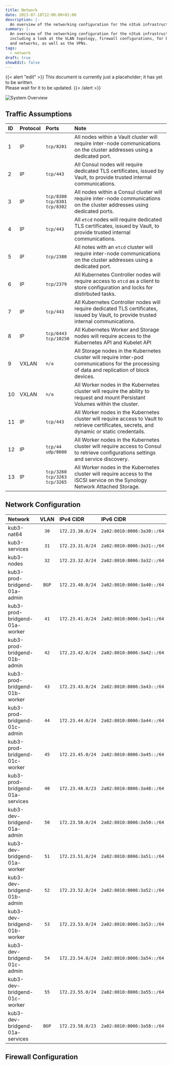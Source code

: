 ```yaml
---
title: Network
date: 2023-07-18T22:00:00+01:00
description: |-
  An overview of the networking configuration for the n3tuk infrastruction.
summary: |-
  An overview of the networking configuration for the n3tuk infrastruction,
  including a look at the VLAN topology, firewall configurations, for both hosts
  and networks, as well as the VPNs.
tags:
  - network
draft: true
showEdit: false
---
```


{{< alert "edit" >}} This document is currently just a placeholder; it has yet
to be written.<br />Please wait for it to be updated. {{< /alert >}}

![System Overview](/diagrams/kub3-bridgend-01-vpc.png)

## Traffic Assumptions

| ID  | Protocol | Ports                                      | Note                                                                                                                                           |
| :-- | :------- | :----------------------------------------- | :--------------------------------------------------------------------------------------------------------------------------------------------- |
| 1   | IP       | `tcp/8201`                                 | All nodes within a Vault cluster will require inter-node communications on the cluster addresses using a dedicated port.                       |
| 2   | IP       | `tcp/443`                                  | All Consul nodes will require dedicated TLS certificates, issued by Vault, to provide trusted internal communications.                         |
| 3   | IP       | `tcp/8300`<br />`tcp/8301`<br />`tcp/8302` | All nodes within a Consul cluster will require inter-node communications on the cluster addresses using dedicated ports.                       |
| 4   | IP       | `tcp/443`                                  | All `etcd` nodes will require dedicated TLS certificates, issued by Vault, to provide trusted internal communications.                         |
| 5   | IP       | `tcp/2380`                                 | All notes with an `etcd` cluster will require inter-node communications on the cluster addresses using a dedicated port.                       |
| 6   | IP       | `tcp/2379`                                 | All Kubernetes Controller nodes will require access to `etcd` as a client to store configuration and locks for distirbuted tasks.              |
| 7   | IP       | `tcp/443`                                  | All Kubernetes Controller nodes will require dedicated TLS certificates, issued by Vault, to provide trusted internal communications.          |
| 8   | IP       | `tcp/6443`<br />`tcp/10250`                | All Kubernetes Worker and Storage nodes will require access to the Kubernetes API and Kubelet API                                              |
| 9   | VXLAN    | `n/a`                                      | All Storage nodes in the Kubernetes cluster will require inter-pod communications for the processing of data and replication of block devices. |
| 10  | VXLAN    | `n/a`                                      | All Worker nodes in the Kubernetes cluster will require the ability to request and mount Persistant Volumes within the cluster.                |
| 11  | IP       | `tcp/443`                                  | All Worker nodes in the Kubernetes cluster will require access to Vault to retrieve certificates, secrets, and dynamic or static credentails.  |
| 12  | IP       | `tcp/44`<br />`udp/8600`                   | All Worker nodes in the Kubernetes cluster will require access to Consul to retrieve configurations settings and service discovery.            |
| 13  | IP       | `tcp/3260`<br />`tcp/3263`<br />`tcp/3265` | All Worker nodes in the Kubernetes cluster will require access to the iSCSI service on the Synology Network Attached Storage.                  |

## Network Configuration

| Network                         | VLAN  | IPv4 CIDR        | IPv6 CIDR                  |
| :------------------------------ | :---: | :--------------- | :------------------------- |
| kub3-nat64                      | `30`  | `172.23.30.0/24` | `2a02:8010:8006:3a30::/64` |
| kub3-services                   | `31`  | `172.23.31.0/24` | `2a02:8010:8006:3a31::/64` |
| kub3-nodes                      | `32`  | `172.23.32.0/24` | `2a02:8010:8006:3a32::/64` |
| kub3-prod-bridgend-01a-admin    | `BGP` | `172.23.40.0/24` | `2a02:8010:8006:3a40::/64` |
| kub3-prod-bridgend-01a-worker   | `41`  | `172.23.41.0/24` | `2a02:8010:8006:3a41::/64` |
| kub3-prod-bridgend-01b-admin    | `42`  | `172.23.42.0/24` | `2a02:8010:8006:3a42::/64` |
| kub3-prod-bridgend-01b-worker   | `43`  | `172.23.43.0/24` | `2a02:8010:8006:3a43::/64` |
| kub3-prod-bridgend-01c-admin    | `44`  | `172.23.44.0/24` | `2a02:8010:8006:3a44::/64` |
| kub3-prod-bridgend-01c-worker   | `45`  | `172.23.45.0/24` | `2a02:8010:8006:3a45::/64` |
| kub3-prod-bridgend-01a-services | `40`  | `172.23.48.0/23` | `2a02:8010:8006:3a48::/64` |
| kub3-dev-bridgend-01a-admin     | `50`  | `172.23.50.0/24` | `2a02:8010:8006:3a50::/64` |
| kub3-dev-bridgend-01a-worker    | `51`  | `172.23.51.0/24` | `2a02:8010:8006:3a51::/64` |
| kub3-dev-bridgend-01b-admin     | `52`  | `172.23.52.0/24` | `2a02:8010:8006:3a52::/64` |
| kub3-dev-bridgend-01b-worker    | `53`  | `172.23.53.0/24` | `2a02:8010:8006:3a53::/64` |
| kub3-dev-bridgend-01c-admin     | `54`  | `172.23.54.0/24` | `2a02:8010:8006:3a54::/64` |
| kub3-dev-bridgend-01c-worker    | `55`  | `172.23.55.0/24` | `2a02:8010:8006:3a55::/64` |
| kub3-dev-bridgend-01a-services  | `BGP` | `172.23.58.0/23` | `2a02:8010:8006:3a58::/64` |

## Firewall Configuration
